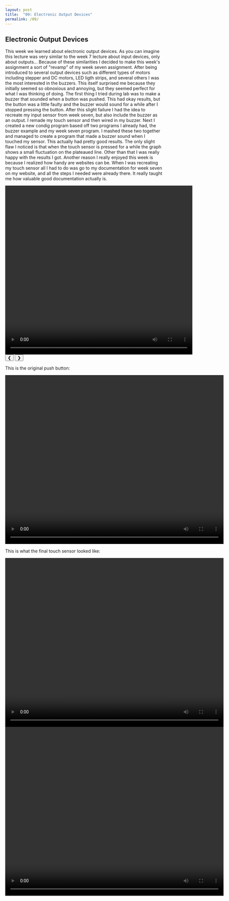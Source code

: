 ```yaml
---
layout: post
title:  "09: Electronic Output Devices"
permalink: /09/
---
```

<html>
<title>W3.CSS</title>
<meta name="viewport" content="width=device-width, initial-scale=1">
<link rel="stylesheet" href="https://www.w3schools.com/w3css/4/w3.css">
<style>
.mySlides {display:none;}
</style>
<body>





<h2 class="w3-center">Electronic Output Devices</h2>

This week we learned about electronic output devices. As you can imagine this lecture was very similar to the week 7 lecture about input devices, only about outputs... Because of these similarities I decided to make this week's assignment a sort of "revamp" of my week seven assignment. After being introduced to several output devices such as different types of motors including stepper and DC motors, LED ligth strips, and several others I was the most interested in the buzzers. This itself surprised me because they initially seemed so obnoxious and annoying, but they seemed perfect for what I was thinking of doing. The first thing I tried during lab was to make a buzzer that sounded when a button was pushed. This had okay results, but the button was a little faulty and the buzzer would sound for a while after I stopped pressing the button. After this slight failure I had the idea to recreate my input sensor from week seven, but also include the buzzer as an output. I remade my touch sensor and then wired in my buzzer. Next I created a new condig program based off two programs I already had, the buzzer example and my week seven program. I mashed these two together and managed to create a program that made a buzzer sound when I touched my sensor. This actually had pretty good results. The only slight flaw I noticed is that when the touch sensor is pressed for a while the graph shows a small fluctuation on the plateaued line. Other than that I was really happy with the results I got. Another reason I really enjoyed this week is because I realized how handy are websites can be. When I was recreating my touch sensor all I had to do was go to my documentation for week seven on my website, and all the steps I needed were already there. It really taught me how valuable good documentation actually is. 

<div class="w3-content w3-display-container">
  <img class="mySlides" src="code_buzz_sensor.jpg" style="width:100%">
  <img class="mySlides" src="buttonbuzzsetup.jpg" style="width:100%">
  <img class="mySlides" src="sensor_copy.jpg" style="width:100%">
  <video width="600" height="541" controls>
	<source src="push.mp4" type="video/mp4">
</video>
  <button class="w3-button w3-black w3-display-left" onclick="plusDivs(-1)">&#10094;</button>
  <button class="w3-button w3-black w3-display-right" onclick="plusDivs(1)">&#10095;</button>
</div>

<script>
var slideIndex = 1;
showDivs(slideIndex);

function plusDivs(n) {
  showDivs(slideIndex += n);
}

function showDivs(n) {
  var i;
  var x = document.getElementsByClassName("mySlides");
  if (n > x.length) {slideIndex = 1}
  if (n < 1) {slideIndex = x.length}
  for (i = 0; i < x.length; i++) {
    x[i].style.display = "none";  
  }
  x[slideIndex-1].style.display = "block";  
}
</script>



This is the original push button: 


<video width="700" height="541" controls>
	<source src="push.mp4" type="video/mp4">
</video>


This is what the final touch sensor looked like:



<video width="700" height="541" controls>
	<source src="touch.mp4" type="video/mp4">
</video>

<video width="700" height="541" controls>
	<source src="graph.mp4" type="video/mp4">
</video>

</body>
</html>



<!-- You can also use HTML tags to include a video -->



